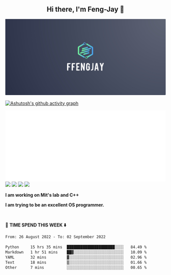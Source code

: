 <h2 align="center"> Hi there, I'm Feng-Jay 👋 </h2>  

![](https://github.com/Feng-Jay/DataStruct/blob/master/Image/1.png)  

[![Ashutosh's github activity graph](https://activity-graph.herokuapp.com/graph?username=Feng-Jay&theme=github)](https://github.com/ashutosh00710/github-readme-activity-graph)



<img src='/metrics.plugin.achievements.compact.svg' align='right' />

![](https://visitor-badge.glitch.me/badge?page_id=Feng-Jay.readme)
![](https://img.shields.io/badge/Concentrate-Cpp-blue)
![](https://img.shields.io/badge/Rust-primer-orange)
![](https://img.shields.io/badge/Target-OS-9cf)  

<p align="left"><b>
I am working on Mit's lab and C++

I am trying to be an excellent OS programmer. 
</b></p>
<!-- ![Achievement]() -->

<!-- <img align="right" src="https://github-readme-stats.vercel.app/api?username=Feng-Jay&show_icons=true&icon_color=CE1D2D&text_color=718096&bg_color=ffffff&hide_title=true" /> -->
<!-- ![Calendar]() -->
<!-- <img src='/metrics.plugin.isocalendar.fullyear.svg' align='center' />   -->
<!-- 
<img src='metrics.plugin.stargazers.svg' align='right' width='200' height='200'> -->

&emsp;

<!-- ![Metrics](/github-metrics.svg) -->

📘 **TIME SPEND THIS WEEK ⬇️**
<!--START_SECTION:waka-->

```text
From: 26 August 2022 - To: 02 September 2022

Python     15 hrs 35 mins  █████████████████████░░░░   84.49 %
Markdown   1 hr 51 mins    ██▓░░░░░░░░░░░░░░░░░░░░░░   10.09 %
YAML       32 mins         ▓░░░░░░░░░░░░░░░░░░░░░░░░   02.96 %
Text       18 mins         ▒░░░░░░░░░░░░░░░░░░░░░░░░   01.66 %
Other      7 mins          ░░░░░░░░░░░░░░░░░░░░░░░░░   00.65 %
```

<!--END_SECTION:waka-->
